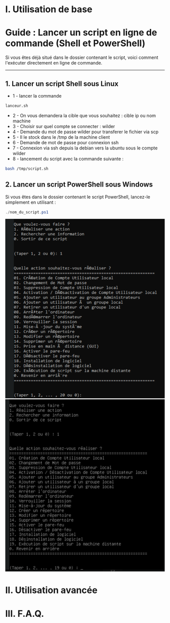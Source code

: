 # I. Utilisation de base

# Guide : Lancer un script en ligne de commande (Shell et PowerShell)

Si vous êtes déjà situé dans le dossier contenant le script, voici comment l'exécuter directement en ligne de commande.

---

## 1. Lancer un script Shell sous Linux 

- 1 - lancer  la commande
```bash
lanceur.sh
```
- 2 - On vous demandera la cible que vous souhaitez : cible ip ou nom machine
- 3 - Choisir sur quel compte se connecter : wilder
- 4 - Demande du mot de passe wilder pour transferer le fichier via scp 
- 5 - Il le stock dans le /tmp de la machine client
- 6 - Demande de mot de passe pour connexion ssh
- 7 - Connexion via ssh depuis la debian vers la ubuntu sous le compte wilder
- 8 - lancement du script avec la commande suivante : 


```bash
bash /tmp/script.sh
```

## 2. Lancer un script PowerShell sous Windows

Si vous êtes dans le dossier contenant le script PowerShell, lancez-le simplement en utilisant :

```powershell
./nom_du_script.ps1
```
![ menu Powershell](./Images/powershell2.png)
![ menu Debian](./Images/linuxAction.png)
# II. Utilisation avancée



# III. F.A.Q.
